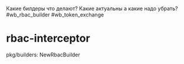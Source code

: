 Какие билдеры что делают? Какие актуальны а какие надо убрать?
#wb_rbac_builder
#wb_token_exchange 
# rbac-interceptor
pkg/builders:
NewRbacBuilder